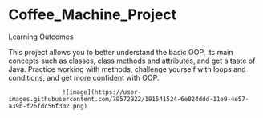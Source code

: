# Coffee_Machine_Project

Learning Outcomes

This project allows you to better understand the basic OOP, its main concepts such as classes, class methods and attributes, and get a taste of Java. 
Practice working with methods, challenge yourself with loops and conditions, and get more confident with OOP.


                   ![image](https://user-images.githubusercontent.com/79572922/191541524-6e024ddd-11e9-4e57-a39b-f26fdc56f302.png)
